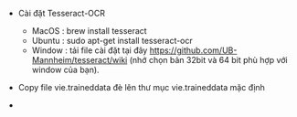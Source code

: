 * Cài đặt Tesseract-OCR
    - MacOS : brew install tesseract
    - Ubuntu : sudo apt-get install tesseract-ocr
    - Window : tải file cài đặt tại đây https://github.com/UB-Mannheim/tesseract/wiki (nhớ chọn bản 32bit và 64 bit phù hợp với window của bạn).

* Copy file vie.traineddata đè lên thư mục vie.traineddata mặc định

* 